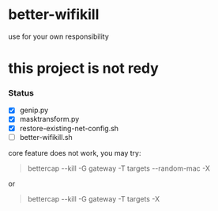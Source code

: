 # better-wifikill
use for your own responsibility 

# this project is not redy

### Status
- [x] genip.py
- [x] masktransform.py
- [x] restore-existing-net-config.sh
- [ ] better-wifikill.sh

core feature does not work, you may try:
>bettercap --kill -G gateway -T targets --random-mac -X

or
>bettercap --kill -G gateway -T targets -X
